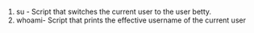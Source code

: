 1. su - Script that switches the current user to the user betty.
2. whoami- Script that prints the effective username of the current user
